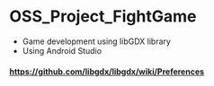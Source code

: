 # OSS_Project_FightGame
* Game development using libGDX library
* Using Android Studio


#### https://github.com/libgdx/libgdx/wiki/Preferences
